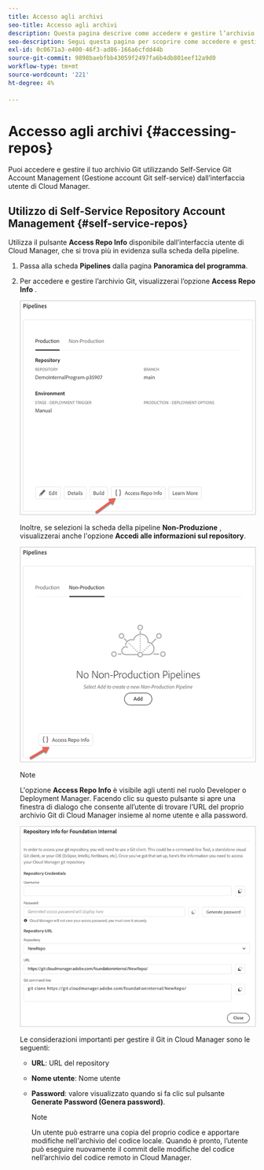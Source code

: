 ```yaml
---
title: Accesso agli archivi
seo-title: Accesso agli archivi
description: Questa pagina descrive come accedere e gestire l’archivio Git.
seo-description: Segui questa pagina per scoprire come accedere e gestire l’archivio Git.
exl-id: 0c0671a3-e400-46f3-ad86-166a6cfdd44b
source-git-commit: 9898baebfbb43059f2497fa6b4db801eef12a9d0
workflow-type: tm+mt
source-wordcount: '221'
ht-degree: 4%

---
```


# Accesso agli archivi {#accessing-repos}

Puoi accedere e gestire il tuo archivio Git utilizzando Self-Service Git Account Management (Gestione account Git self-service) dall’interfaccia utente di Cloud Manager.

## Utilizzo di Self-Service Repository Account Management {#self-service-repos}

Utilizza il pulsante **Access Repo Info** disponibile dall’interfaccia utente di Cloud Manager, che si trova più in evidenza sulla scheda della pipeline.

1. Passa alla scheda **Pipelines** dalla pagina **Panoramica del programma**.

1. Per accedere e gestire l’archivio Git, visualizzerai l’opzione **Access Repo Info** .

   ![](assets/repos/access-repo1.png)

   Inoltre, se selezioni la scheda della pipeline **Non-Produzione** , visualizzerai anche l&#39;opzione **Accedi alle informazioni sul repository**.

   ![](assets/repos/access-repo-nonprod.png)

   >[!NOTE]
   >L&#39;opzione **Access Repo Info** è visibile agli utenti nel ruolo Developer o Deployment Manager. Facendo clic su questo pulsante si apre una finestra di dialogo che consente all’utente di trovare l’URL del proprio archivio Git di Cloud Manager insieme al nome utente e alla password.

   ![](assets/repos/access-repo-create.png)

   Le considerazioni importanti per gestire il Git in Cloud Manager sono le seguenti:

   * **URL**: URL del repository
   * **Nome utente**: Nome utente
   * **Password**: valore visualizzato quando si fa clic sul pulsante **Generate Password (Genera password)**.


      >[!NOTE]
      >Un utente può estrarre una copia del proprio codice e apportare modifiche nell&#39;archivio del codice locale. Quando è pronto, l’utente può eseguire nuovamente il commit delle modifiche del codice nell’archivio del codice remoto in Cloud Manager.
